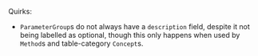 Quirks:
- `ParameterGroup`s do not always have a `description` field, despite it not
  being labelled as optional, though this only happens when used by `Method`s
  and table-category `Concept`s.
